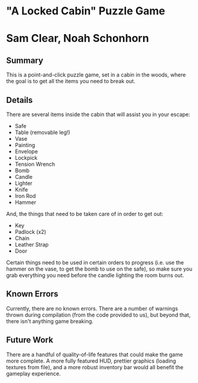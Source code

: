 # "A Locked Cabin" Puzzle Game
# Sam Clear, Noah Schonhorn

## Summary
This is a point-and-click puzzle game, set in a cabin in the woods,
where the goal is to get all the items you need to break out.

## Details
There are several items inside the cabin that will assist you in 
your escape:
- Safe
- Table (removable leg!)
- Vase
- Painting
- Envelope
- Lockpick
- Tension Wrench
- Bomb
- Candle
- Lighter
- Knife
- Iron Rod
- Hammer

And, the things that need to be taken care of in order to get out:
- Key 
- Padlock (x2)
- Chain
- Leather Strap
- Door

Certain things need to be used in certain orders to progress (i.e.
use the hammer on the vase, to get the bomb to use on the safe), so make
sure you grab everything you need before the candle lighting the 
room burns out.

## Known Errors
Currently, there are no known errors. There are a number of warnings
thrown during compilation (from the code provided to us), but beyond that,
there isn't anything game breaking.

## Future Work
There are a handful of quality-of-life features that could make the game
more complete. A more fully featured HUD, prettier graphics (loading
textures from file), and a more robust inventory bar would all benefit
the gameplay experience.
